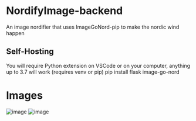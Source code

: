 # NordifyImage-backend
An image nordifier that uses ImageGoNord-pip to make the nordic wind happen

## Self-Hosting
You will require Python extension on VSCode or on your computer, anything up to 3.7 will work (requires venv or pip)
pip install flask image-go-nord 

# Images
![image](https://github.com/user-attachments/assets/18df0481-f54f-4a6d-ada1-4f5ab87d79a9)
![image](https://github.com/user-attachments/assets/7dc6e622-80bd-4058-9d8e-919b016dfd12)



